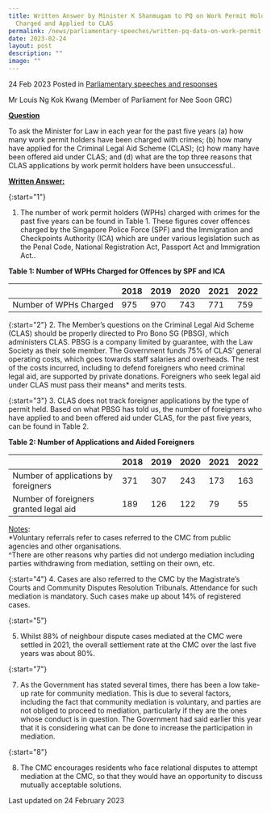 ```yaml
---
title: Written Answer by Minister K Shanmugam to PQ on Work Permit Holders
  Charged and Applied to CLAS
permalink: /news/parliamentary-speeches/written-pq-data-on-work-permit-holders-charged-crimes-applied-to-clas/
date: 2023-02-24
layout: post
description: ""
image: ""
---
```

24 Feb 2023 Posted in [Parliamentary speeches and responses](/news/parliamentary-speeches)

Mr Louis Ng Kok Kwang (Member of Parliament for Nee Soon GRC)
  
**<b><u>Question</u></b>** 

To ask the Minister for Law in each year for the past five
years (a) how many work permit holders have been charged with crimes; (b) how many have applied for the Criminal Legal Aid Scheme (CLAS); (c) how many have been offered aid under CLAS; and (d) what are the top three reasons that CLAS applications by work permit holders have been unsuccessful..

<b><u>Written Answer:</u></b> 

{:start="1"}
1.  The number of work permit holders (WPHs) charged with crimes for the past five years can be found in Table 1. These figures cover offences charged by the Singapore Police Force (SPF) and the Immigration and Checkpoints
Authority (ICA) which are under various legislation such as the Penal Code, National Registration Act, Passport Act and Immigration Act..

**<b>Table 1: Number of WPHs Charged for Offences by SPF and ICA</b>**

|                |2018|2019|2020|2021|2022|
|----------------|-------------------------------|-----------------------------|-------------------------------|-----------------------------|-------------------------------|
|Number of WPHs Charged|975|970|743|771|759|

{:start="2"}
2.  The Member’s questions on the Criminal Legal Aid Scheme (CLAS) should be properly directed to Pro Bono SG (PBSG), which administers CLAS. PBSG is a
company limited by guarantee, with the Law Society as their sole member. The Government funds 75% of CLAS’ general operating costs, which goes towards staff
salaries and overheads. The rest of the costs incurred, including to defend foreigners who need criminal legal aid, are supported by private donations. Foreigners who seek legal aid under CLAS must pass their means* and merits tests.

{:start="3"}
3.  CLAS does not track foreigner applications by the type of permit held. Based on what PBSG has told us, the number of foreigners who have applied to and been offered aid under CLAS, for the past five years, can be found in Table 2.

**<b>Table 2: Number of Applications and Aided Foreigners</b>**

|                |2018|2019|2020|2021|2022|
|----------------|-------------------------------|-----------------------------|-------------------------------|-----------------------------|-------------------------------|
|Number of applications by foreigners|371|307|243|173|163|
|Number of foreigners granted legal aid|189|126|122|79|55|

<u>Notes</u>:
<br>*Voluntary referrals refer to cases referred to the CMC from public agencies and other organisations.
<br>^There are other reasons why parties did not undergo mediation including parties withdrawing from mediation, settling on their own, etc. 

{:start="4"}
4.  Cases are also referred to the CMC by the Magistrate’s Courts and Community Disputes Resolution Tribunals. Attendance for such mediation is mandatory. Such cases make up about 14% of registered cases.

{:start="5"}

5.  Whilst 88% of neighbour dispute cases mediated at the CMC were settled in 2021, the overall settlement rate at the CMC over the last five years was about 80%.



{:start="7"}

7.  As the Government has stated several times, there has been a low take-up rate for community mediation. This is due to several factors, including the fact that community mediation is voluntary, and parties are not obliged to proceed to mediation, particularly if they are the ones whose conduct is in question. The Government had said earlier this year that it is considering what can be done to increase the participation in mediation.

{:start="8"}

8.  The CMC encourages residents who face relational disputes to attempt mediation at the CMC, so that they would have an opportunity to discuss mutually acceptable solutions.

<p class="right-side-updated">Last updated on 24 February 2023</p>